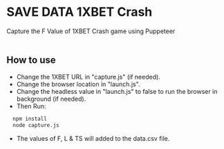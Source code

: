 # SAVE DATA 1XBET Crash
Capture the F Value of 1XBET Crash game using Puppeteer
<br /><br />

## How to use

- Change the 1XBET URL in "capture.js" (if needed).
- Change the browser location in "launch.js".
- Change the headless value in "launch.js" to false to run the browser in background (if needed).
- Then Run:

```bash
  npm install
  node capture.js
```
- The values of F, L & TS will added to the data.csv file.

